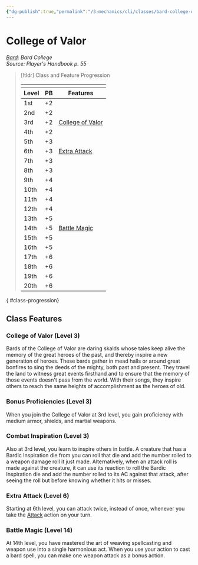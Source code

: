 ```yaml
---
{"dg-publish":true,"permalink":"/3-mechanics/cli/classes/bard-college-of-valor/","tags":["ttrpg-cli/compendium/src/5e/phb","ttrpg-cli/subclass/bard/valor"],"noteIcon":""}
---
```


# College of Valor
*[Bard](./bard.md): Bard College*  
*Source: Player's Handbook p. 55*  

> [!tldr] Class and Feature Progression
> 
> <table class="class-progression">
> <thead>
> <tr><th colspan='3'></th></tr>
> <tr class="class-progression"><th class"level">Level</th><th class"pb">PB</th><th class"feature">Features</th></tr>
> </thead><tbody>
> <tr class="class-progression"><td class"level">1st</td><td class"pb">+2</td><td class"feature"></td></tr>
> <tr class="class-progression"><td class"level">2nd</td><td class"pb">+2</td><td class"feature"></td></tr>
> <tr class="class-progression"><td class"level">3rd</td><td class"pb">+2</td><td class"feature"><a href='#College of Valor (Level 3)' class='internal-link'>College of Valor</a></td></tr>
> <tr class="class-progression"><td class"level">4th</td><td class"pb">+2</td><td class"feature"></td></tr>
> <tr class="class-progression"><td class"level">5th</td><td class"pb">+3</td><td class"feature"></td></tr>
> <tr class="class-progression"><td class"level">6th</td><td class"pb">+3</td><td class"feature"><a href='#Extra Attack (Level 6)' class='internal-link'>Extra Attack</a></td></tr>
> <tr class="class-progression"><td class"level">7th</td><td class"pb">+3</td><td class"feature"></td></tr>
> <tr class="class-progression"><td class"level">8th</td><td class"pb">+3</td><td class"feature"></td></tr>
> <tr class="class-progression"><td class"level">9th</td><td class"pb">+4</td><td class"feature"></td></tr>
> <tr class="class-progression"><td class"level">10th</td><td class"pb">+4</td><td class"feature"></td></tr>
> <tr class="class-progression"><td class"level">11th</td><td class"pb">+4</td><td class"feature"></td></tr>
> <tr class="class-progression"><td class"level">12th</td><td class"pb">+4</td><td class"feature"></td></tr>
> <tr class="class-progression"><td class"level">13th</td><td class"pb">+5</td><td class"feature"></td></tr>
> <tr class="class-progression"><td class"level">14th</td><td class"pb">+5</td><td class"feature"><a href='#Battle Magic (Level 14)' class='internal-link'>Battle Magic</a></td></tr>
> <tr class="class-progression"><td class"level">15th</td><td class"pb">+5</td><td class"feature"></td></tr>
> <tr class="class-progression"><td class"level">16th</td><td class"pb">+5</td><td class"feature"></td></tr>
> <tr class="class-progression"><td class"level">17th</td><td class"pb">+6</td><td class"feature"></td></tr>
> <tr class="class-progression"><td class"level">18th</td><td class"pb">+6</td><td class"feature"></td></tr>
> <tr class="class-progression"><td class"level">19th</td><td class"pb">+6</td><td class"feature"></td></tr>
> <tr class="class-progression"><td class"level">20th</td><td class"pb">+6</td><td class"feature"></td></tr>
> </tbody></table>
{ #class-progression}




## Class Features

### College of Valor (Level 3)

Bards of the College of Valor are daring skalds whose tales keep alive the memory of the great heroes of the past, and thereby inspire a new generation of heroes. These bards gather in mead halls or around great bonfires to sing the deeds of the mighty, both past and present. They travel the land to witness great events firsthand and to ensure that the memory of those events doesn't pass from the world. With their songs, they inspire others to reach the same heights of accomplishment as the heroes of old.

### Bonus Proficiencies (Level 3)

When you join the College of Valor at 3rd level, you gain proficiency with medium armor, shields, and martial weapons.

### Combat Inspiration (Level 3)

Also at 3rd level, you learn to inspire others in battle. A creature that has a Bardic Inspiration die from you can roll that die and add the number rolled to a weapon damage roll it just made. Alternatively, when an attack roll is made against the creature, it can use its reaction to roll the Bardic Inspiration die and add the number rolled to its AC against that attack, after seeing the roll but before knowing whether it hits or misses.

### Extra Attack (Level 6)

Starting at 6th level, you can attack twice, instead of once, whenever you take the [Attack](3-Mechanics/CLI/rules/actions.md#Attack) action on your turn.

### Battle Magic (Level 14)

At 14th level, you have mastered the art of weaving spellcasting and weapon use into a single harmonious act. When you use your action to cast a bard spell, you can make one weapon attack as a bonus action.